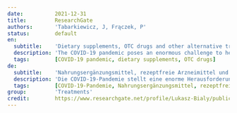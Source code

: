 ```yaml
---
date:          2021-12-31
title:         ResearchGate
authors:       'Tabarkiewicz, J, Frączek, P'
status:        default
en:
  subtitle:    'Dietary supplements, OTC drugs and other alternative treatment options in fighting the COVID-19 pandemic'
  description: 'The COVID-19 pandemic poses an enormous challenge to health care professionals, as well as researchers and scientists, seeking effective and safe ways to prevent SARS-CoV-2 infection and treat COVID-19 in a variety of clinical conditions. In addition to antivirals, inflammatory inhibitors, or anticoagulants currently used in therapy, dietary supplements and OTC – over-the-counter – medications are also being considered in these deliberations. This paper presents a review of studies and available literature on the usefulness of selected medicinal preparations in the prevention of new coronavirus infection and in the treatment of patients suffering from COVID-19. Biological mechanisms of their effect on body cells are presented, which justifies their postulated usefulness in the fight against COVID-19 pandemic according to the authors of the cited works. A critical analysis of available source materials allows us to conclude that there is a great need for multicenter clinical trials of high quality, in accordance with the principles of Evidence Based Medicine. They will allow to obtain the best reliable up-to-date data, thanks to which the available scientific evidence can be accurately and precisely used in everyday clinical practice. In the preparation of this paper, source materials were used from PubMed, a publicly available database of articles in medicine and the life sciences, and the U.S. National Institutes of Health website, which contains information on registered clinical trials conducted around the world.'
  tags:        [COVID-19 pandemic, dietary supplements, OTC drugs]
de:
  subtitle:    'Nahrungsergänzungsmittel, rezeptfreie Arzneimittel und andere alternative Behandlungsmöglichkeiten zur Bekämpfung der COVID-19-Pandemie'
  description: 'Die COVID-19-Pandemie stellt eine enorme Herausforderung für das Gesundheitspersonal sowie für Forscher und Wissenschaftler dar, die nach wirksamen und sicheren Wegen suchen, um einer SARS-CoV-2-Infektion vorzubeugen und COVID-19 bei einer Vielzahl von klinischen Zuständen zu behandeln. Neben Virostatika, Entzündungshemmern oder Antikoagulantien, die derzeit in der Therapie eingesetzt werden, werden auch Nahrungsergänzungsmittel und rezeptfreie Medikamente in diese Überlegungen einbezogen. In diesem Beitrag wird ein Überblick über Studien und die verfügbare Literatur zum Nutzen ausgewählter medizinischer Präparate bei der Vorbeugung neuer Coronavirus-Infektionen und bei der Behandlung von Patienten, die an COVID-19 leiden, gegeben. Es werden die biologischen Mechanismen ihrer Wirkung auf die Körperzellen dargestellt, was nach Ansicht der Autoren der zitierten Arbeiten ihre postulierte Nützlichkeit im Kampf gegen die COVID-19-Pandemie rechtfertigt. Eine kritische Analyse des verfügbaren Quellenmaterials lässt den Schluss zu, dass ein großer Bedarf an multizentrischen klinischen Studien von hoher Qualität besteht, die den Prinzipien der evidenzbasierten Medizin entsprechen. Sie werden es ermöglichen, die besten, zuverlässigsten und aktuellsten Daten zu erhalten, dank derer die verfügbaren wissenschaftlichen Erkenntnisse in der täglichen klinischen Praxis genau und präzise verwendet werden können. Bei der Erstellung dieses Papiers wurde Quellenmaterial aus PubMed, einer öffentlich zugänglichen Datenbank mit Artikeln aus der Medizin und den Biowissenschaften, und der Website der U.S. National Institutes of Health verwendet, die Informationen über registrierte klinische Studien in der ganzen Welt enthält.' 
  tags:        [COVID-19-Pandemie, Nahrungsergänzungsmittel, rezeptfreie Arzneimittel]
group:         'Treatments'
credit:        https://www.researchgate.net/profile/Lukasz-Bialy/publication/356567922_Advances_in_Biomedical_Research_-_From_Cell-in-Cell_to_Skin_Diseases/links/61a1141907be5f31b7b93745/Advances-in-Biomedical-Research-From-Cell-in-Cell-to-Skin-Diseases.pdf#page=149
---
```

